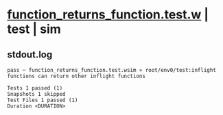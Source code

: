 # [function_returns_function.test.w](../../../../../examples/tests/valid/function_returns_function.test.w) | test | sim

## stdout.log
```log
pass ─ function_returns_function.test.wsim » root/env0/test:inflight functions can return other inflight functions

Tests 1 passed (1)
Snapshots 1 skipped
Test Files 1 passed (1)
Duration <DURATION>
```

